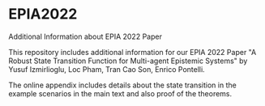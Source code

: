 # EPIA2022
Additional Information about EPIA 2022 Paper

This repository includes additional information for our EPIA 2022 Paper "A Robust State Transition Function for Multi-agent Epistemic Systems" by Yusuf Izmirlioglu, Loc Pham, Tran Cao Son, Enrico Pontelli.

The online appendix includes details about the state transition in the example scenarios in the main text and also proof of the theorems.
